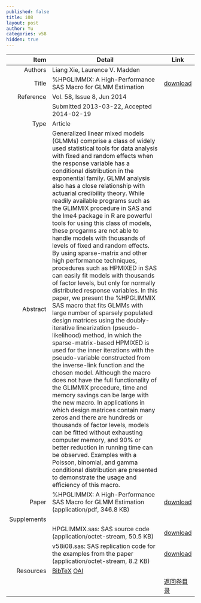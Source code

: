```yaml
---
published: false
title: i08
layout: post
author: Yu
categories: v58
hidden: true
---
```


| Item | Detail | Link |
|---:|---|---|
| Authors | Liang Xie, Laurence V. Madden| |
| Title |%HPGLIMMIX: A High-Performance SAS Macro for GLMM Estimation | [download](http://www.jstatsoft.org/v58/i08/paper) |
| Reference |Vol. 58, Issue 8, Jun 2014 | |
| | Submitted 2013-03-22, Accepted 2014-02-19| | 
| Type | Article| |
| Abstract | Generalized linear mixed models (GLMMs) comprise a class of widely used statistical tools for data analysis with fixed and random effects when the response variable has a conditional distribution in the exponential family. GLMM analysis also has a close relationship with actuarial credibility theory. While readily available programs such as the GLIMMIX  procedure in SAS  and the lme4  package in R  are powerful tools for using this class of models, these progarms are not able to handle models with thousands of levels of fixed and random effects. By using sparse-matrix and other high performance techniques, procedures such as HPMIXED in SAS can easily fit models with thousands of factor levels, but only for normally distributed response variables. In this paper, we present the %HPGLIMMIX SAS macro that fits GLMMs with large number of sparsely populated design matrices using the doubly-iterative linearization (pseudo-likelihood) method, in which the sparse-matrix-based HPMIXED  is used for the inner iterations with the pseudo-variable constructed from the inverse-link function and the chosen model. Although the macro does not have the full functionality of the GLIMMIX  procedure, time and memory savings can be large with the new macro. In applications in which design matrices contain many zeros and there are hundreds or thousands of factor levels, models can be fitted without exhausting computer memory, and 90% or better reduction in running time can be observed. Examples with a Poisson, binomial, and gamma conditional distribution are presented to demonstrate the usage and efficiency of this macro.| |
| Paper | %HPGLIMMIX: A High-Performance SAS Macro for GLMM Estimation  (application/pdf, 346.8 KB)| [download](http://www.jstatsoft.org/v58/i08/paper) |
| Supplements | | |
| |HPGLIMMIX.sas: SAS source code  (application/octet-stream, 50.5 KB)|  [download](http://www.jstatsoft.org/v58/i08/supp/1) |
| |v58i08.sas:    SAS replication code for the examples from the paper  (application/octet-stream, 8.2 KB)|  [download](http://www.jstatsoft.org/v58/i08/supp/2) |
| Resources | [BibTeX](http://www.jstatsoft.org/v58/i08/bibtex) [OAI](http://www.jstatsoft.org/oai?verb=GetRecord&identifier=oai.jstatsoft/v58/i08&prefix=oai_dc)| |
| |  | [返回卷目录]({{site.baseurl}}/volume/v58.html) |